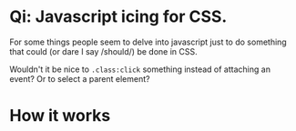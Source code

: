 # Qi: Javascript icing for CSS.

For some things people seem to delve into javascript just to do something that could (or dare I say /should/) be done in CSS.

Wouldn't it be nice to `.class:click` something instead of attaching an event? Or to select a parent element?

# How it works

